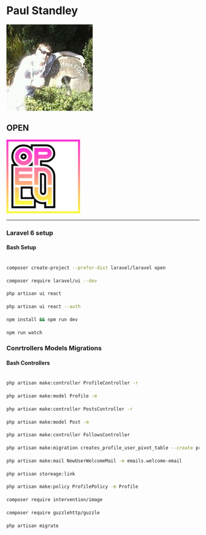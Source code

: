 # Paul Standley

![profile](img/profile.png)

## OPEN

![open](img/open.png)

---

### Laravel __6__ setup

#### **Bash Setup**

```BASH

composer create-project --prefer-dist laravel/laravel open

composer require laravel/ui --dev

php artisan ui react

php artisan ui react --auth

npm install && npm run dev

npm run watch

```

### Conrtrollers Models Migrations

#### **Bash Controllers**

```BASH

php artisan make:controller ProfileController -r

php artisan make:model Profile -m

php artisan make:controller PostsController -r

php artisan make:model Post -m

php artisan make:controller FollowsController

php artisan make:migration creates_profile_user_pivot_table --create profile_user

php artisan make:mail NewUserWelcomeMail -m emails.welcome-email

php artisan storeage:link

php artisan make:policy ProfilePolicy -m Profile

composer require intervention/image

composer require guzzlehttp/guzzle

php artisan migrate

```
